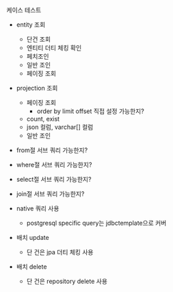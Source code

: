 
케이스 테스트

- entity 조회
	- 단건 조회
	- 엔티티 더티 체킹 확인
	- 페치조인
	- 일반 조인
	- 페이징 조회


- projection 조회
	- 페이징 조회
		- order by limit offset 직접 설정 가능한지?
	- count, exist
	- json 컬럼, varchar[] 컬럼
	- 일반 조인

- from절 서브 쿼리 가능한지?
- where절 서브 쿼리 가능한지?
- select절 서브 쿼리 가능한지?
- join절 서브 쿼리 가능한지?


- native 쿼리 사용
	- postgresql specific query는 jdbctemplate으로 커버

- 배치 update
	- 단 건은 jpa 더티 체킹 사용
- 배치 delete
	- 단 건은 repository delete 사용
